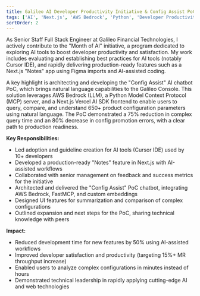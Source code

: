 ```yaml
---
title: Galileo AI Developer Productivity Initiative & Config Assist PoC
tags: ['AI', 'Next.js', 'AWS Bedrock', 'Python', 'Developer Productivity', 'LLM', 'Cursor IDE']
sortOrder: 2
---
```


As Senior Staff Full Stack Engineer at Galileo Financial Technologies, I actively contribute to the "Month of AI" initiative, a program dedicated to exploring AI tools to boost developer productivity and satisfaction. My work includes evaluating and establishing best practices for AI tools (notably Cursor IDE), and rapidly delivering production-ready features such as a Next.js "Notes" app using Figma imports and AI-assisted coding.

A key highlight is architecting and developing the "Config Assist" AI chatbot PoC, which brings natural language capabilities to the Galileo Console. This solution leverages AWS Bedrock (LLM), a Python Model Context Protocol (MCP) server, and a Next.js Vercel AI SDK frontend to enable users to query, compare, and understand 650+ product configuration parameters using natural language. The PoC demonstrated a 75% reduction in complex query time and an 80% decrease in config promotion errors, with a clear path to production readiness.

**Key Responsibilities:**
- Led adoption and guideline creation for AI tools (Cursor IDE) used by 10+ developers
- Developed a production-ready "Notes" feature in Next.js with AI-assisted workflows
- Collaborated with senior management on feedback and success metrics for the initiative
- Architected and delivered the "Config Assist" PoC chatbot, integrating AWS Bedrock, FastMCP, and custom embeddings
- Designed UI features for summarization and comparison of complex configurations
- Outlined expansion and next steps for the PoC, sharing technical knowledge with peers

**Impact:**
- Reduced development time for new features by 50% using AI-assisted workflows
- Improved developer satisfaction and productivity (targeting 15%+ MR throughput increase)
- Enabled users to analyze complex configurations in minutes instead of hours
- Demonstrated technical leadership in rapidly applying cutting-edge AI and web technologies 